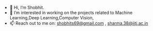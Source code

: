 - 👋 Hi, I’m Shobhit.
- 👀 I’m interested in working on the projects related to Machine Learning,Deep Learning,Computer Vision,
- 📫 Reach out to me on: shobhits69@gmail.com , sharma.38@iitj.ac.in

<!---
showbit01/showbit01 is a ✨ special ✨ repository because its `README.md` (this file) appears on your GitHub profile.
You can click the Preview link to take a look at your changes.
--->
